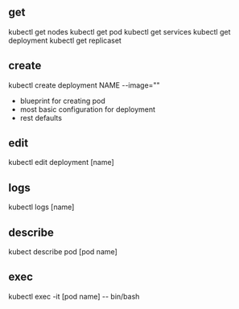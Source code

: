 
## get
kubectl get nodes 
kubectl get pod
kubectl get services
kubectl get deployment
kubectl get replicaset
## create
kubectl create deployment NAME --image="" 
- blueprint for creating pod
- most basic configuration for deployment
- rest defaults

## edit
kubectl edit deployment [name] 


## logs
kubectl logs [name]

## describe
kubect describe pod [pod name]

## exec
kubectl exec -it [pod name] -- bin/bash

